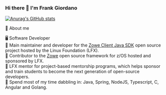 ### Hi there 👋 I'm Frank Giordano

<!--
**frankgiordano/frankgiordano** is a ✨ _special_ ✨ repository because its `README.md` (this file) appears on your GitHub profile.

Here are some ideas to get you started:

- 🔭 I’m currently working on ...
- 🌱 I’m currently learning ...
- 👯 I’m looking to collaborate on ...
- 🤔 I’m looking for help with ...
- 💬 Ask me about ...
- 📫 How to reach me: ...
- 😄 Pronouns: ...
- ⚡ Fun fact: ...
-->

[![Anurag's GitHub stats](https://github-readme-stats.vercel.app/api?username=frankgiordano&include_all_commits=true&theme=dracula)](https://github.com/anuraghazra/github-readme-stats)

📖 About me  

🖥 Software Developer  
🔭 Main maintainer and developer for the [Zowe Client Java SDK](https://github.com/zowe/zowe-client-java-sdk) open source project hosted by the Linux Foundation (LFX).    
🔭 Contributor to the [Zowe](https://github.com/zowe) open source framework for z/OS hosted and sponsored by LFX.     
🔭 LFX mentor for project-based mentorship programs, which helps sponsor and train students to become the next generation of open-source developers.     
🌱 Spend most of my time dabbling in: Java, Spring, NodeJS, Typescript, C, Angular and Golang.  
